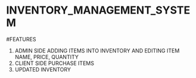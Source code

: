 # INVENTORY_MANAGEMENT_SYSTEM
#FEATURES
1. ADMIN SIDE
 ADDING ITEMS INTO INVENTORY AND EDITING ITEM NAME, PRICE, QUANTITY
2. CLIENT SIDE
 PURCHASE ITEMS 
3. UPDATED INVENTORY
